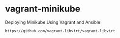 # vagrant-minikube
Deploying Minikube Using Vagrant and Ansible


    https://github.com/vagrant-libvirt/vagrant-libvirt
